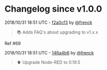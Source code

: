 # Changelog since v1.0.0

2018/10/31 18:51 UTC - [f2a0cf3](https://github.com/hassio-addons/addon-node-red/commit/f2a0cf37fff8fd481c921c97c47dd6d89bfe72c5) by [@frenck](https://github.com/frenck)
> :books: Adds FAQ's about upgrading to v1.x.x

Ref #69 

2018/10/31 18:51 UTC - [146a4b6](https://github.com/hassio-addons/addon-node-red/commit/146a4b6aecf21c3a98d64aa9c4eba437c92430e3) by [@frenck](https://github.com/frenck)
> :arrow_up: Upgrade Node-RED to 0.19.5 

